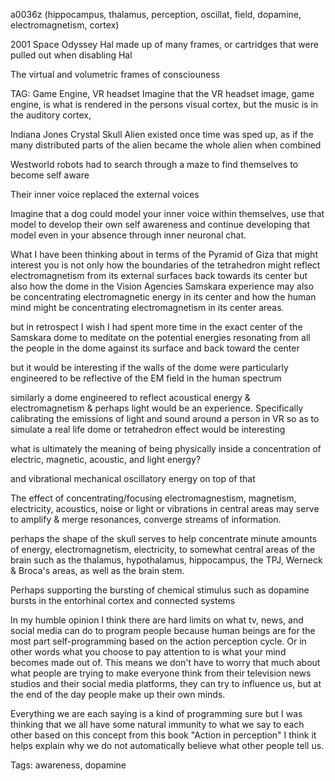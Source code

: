 a0036z
(hippocampus, thalamus, perception, oscillat, field, dopamine, electromagnetism, cortex)

2001 Space Odyssey
Hal made up of many frames, or cartridges that were pulled out when disabling Hal

The virtual and volumetric frames of consciouness

TAG: Game Engine, VR headset
Imagine that the VR headset image, game engine, is what is rendered in the persons visual cortex, but the music is in the auditory cortex, 

Indiana Jones Crystal Skull
Alien existed once time was sped up, as if the many distributed parts of the alien became the whole alien when combined

Westworld robots had to search through a maze to find themselves to become self aware

Their inner voice replaced the external voices

Imagine that a dog could model your inner voice within themselves, use that model to develop their own self awareness and continue developing that model even in your absence through inner neuronal chat. 

What I have been thinking about in terms of the Pyramid of Giza that might interest you is not only how the boundaries of the tetrahedron might reflect electromagnetism from its external surfaces back towards its center but also how the dome in the Vision Agencies Samskara experience may also be concentrating electromagnetic energy in its center and how the human mind might be concentrating electromagnetism in its center areas.

but in retrospect I wish I had spent more time in the exact center of the Samskara dome to meditate on the potential energies resonating from all the people in the dome against its surface and back toward the center

but it would be interesting if the walls of the dome were particularly engineered to be reflective of the EM field in the human spectrum

similarly a dome engineered to reflect acoustical energy & electromagnetism & perhaps light would be an experience. Specifically calibrating the emissions of light and sound around a person in VR so as to simulate a real life dome or tetrahedron effect would be interesting

what is ultimately the meaning of being physically inside a concentration of electric, magnetic, acoustic, and light energy?

and vibrational mechanical oscillatory energy on top of that

The effect of concentrating/focusing electromagnestism, magnetism, electricity, acoustics, noise or light or vibrations in central areas may serve to amplify & merge resonances, converge streams of information.

perhaps the shape of the skull serves to help concentrate minute amounts of energy, electromagnetism, electricity, to somewhat central areas of the brain such as the thalamus, hypothalamus, hippocampus, the TPJ, Werneck & Broca's areas, as well as the brain stem.

Perhaps supporting the bursting of chemical stimulus such as dopamine bursts in the entorhinal cortex and connected systems

In my humble opinion I think there are hard limits on what tv, news, and social media can do to program people because human beings are for the most part self-programming based on the action perception cycle. Or in other words what you choose to pay attention to is what your mind becomes made out of. This means we don't have to worry that much about what people are trying to make everyone think from their television news studios and their social media platforms, they can try to influence us, but at the end of the day people make up their own minds.

Everything we are each saying is a kind of programming sure but I was thinking that we all have some natural immunity to what we say to each other based on this concept from this book "Action in perception" I think it helps explain why we do not automatically believe what other people tell us.

Tags:
  awareness, dopamine
